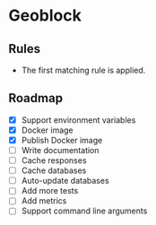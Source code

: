 # Geoblock

## Rules

- The first matching rule is applied.

## Roadmap

- [x] Support environment variables
- [x] Docker image
- [x] Publish Docker image
- [ ] Write documentation
- [ ] Cache responses
- [ ] Cache databases
- [ ] Auto-update databases
- [ ] Add more tests
- [ ] Add metrics
- [ ] Support command line arguments
